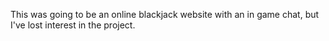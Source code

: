 This was going to be an online blackjack website with an in game chat, but I've lost interest in the project.
